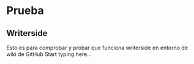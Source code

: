 # Prueba
## Writerside
Esto es para comprobar y probar que funciona writerside en entorno de wiki de GitHub
Start typing here...